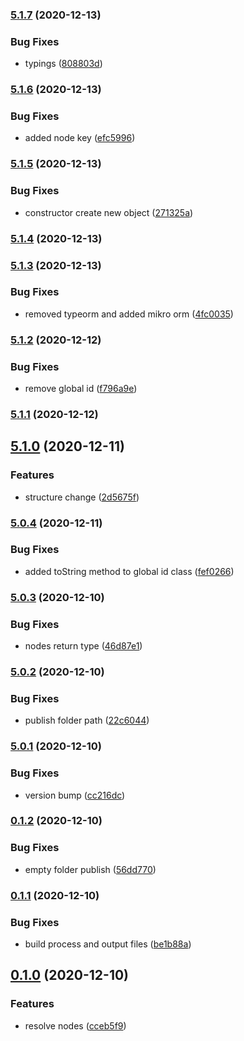 ### [5.1.7](https://github.com/harryy2510/nestjs-relay/compare/5.1.6...5.1.7) (2020-12-13)


### Bug Fixes

* typings ([808803d](https://github.com/harryy2510/nestjs-relay/commit/808803ddfc8cdd82a6b94db1954089b6fc56bd22))

### [5.1.6](https://github.com/harryy2510/nestjs-relay/compare/5.1.5...5.1.6) (2020-12-13)


### Bug Fixes

* added node key ([efc5996](https://github.com/harryy2510/nestjs-relay/commit/efc5996fa766131cb06dd72635cc2f02ef54dda6))

### [5.1.5](https://github.com/harryy2510/nestjs-relay/compare/5.1.4...5.1.5) (2020-12-13)


### Bug Fixes

* constructor create new object ([271325a](https://github.com/harryy2510/nestjs-relay/commit/271325a3d19eed84a7da069d7c8b12d5f85a87e7))

### [5.1.4](https://github.com/harryy2510/nestjs-relay/compare/5.1.3...5.1.4) (2020-12-13)

### [5.1.3](https://github.com/harryy2510/nestjs-relay/compare/5.1.2...5.1.3) (2020-12-13)


### Bug Fixes

* removed typeorm and added mikro orm ([4fc0035](https://github.com/harryy2510/nestjs-relay/commit/4fc0035662181e7cec6a597243c7b5c172f95c05))

### [5.1.2](https://github.com/harryy2510/nestjs-relay/compare/5.1.1...5.1.2) (2020-12-12)


### Bug Fixes

* remove global id ([f796a9e](https://github.com/harryy2510/nestjs-relay/commit/f796a9e376689c9ab2413254d34dc2162e925a57))

### [5.1.1](https://github.com/harryy2510/nestjs-relay/compare/5.1.0...5.1.1) (2020-12-12)

## [5.1.0](https://github.com/harryy2510/nestjs-relay/compare/5.0.4...5.1.0) (2020-12-11)


### Features

* structure change ([2d5675f](https://github.com/harryy2510/nestjs-relay/commit/2d5675ff261af198c4159787fc2934772ec4ddf3))

### [5.0.4](https://github.com/harryy2510/nestjs-relay/compare/5.0.3...5.0.4) (2020-12-11)


### Bug Fixes

* added toString method to global id class ([fef0266](https://github.com/harryy2510/nestjs-relay/commit/fef026652e9aef357cf33639d907b3b027f6fde3))

### [5.0.3](https://github.com/harryy2510/nestjs-relay/compare/5.0.2...5.0.3) (2020-12-10)


### Bug Fixes

* nodes return type ([46d87e1](https://github.com/harryy2510/nestjs-relay/commit/46d87e1648c4ea9b4e33b9db0778793cc5359239))

### [5.0.2](https://github.com/harryy2510/nestjs-relay/compare/5.0.1...5.0.2) (2020-12-10)


### Bug Fixes

* publish folder path ([22c6044](https://github.com/harryy2510/nestjs-relay/commit/22c60443c299515087b8f9cd1b814231d540c8f9))

### [5.0.1](https://github.com/harryy2510/nestjs-relay/compare/0.1.2...5.0.1) (2020-12-10)


### Bug Fixes

* version bump ([cc216dc](https://github.com/harryy2510/nestjs-relay/commit/cc216dc579231ceb3bcafa4ffab35b5ce82dcdf2))

### [0.1.2](https://github.com/harryy2510/nestjs-relay/compare/0.1.1...0.1.2) (2020-12-10)


### Bug Fixes

* empty folder publish ([56dd770](https://github.com/harryy2510/nestjs-relay/commit/56dd770f846f3f8ef670cf15dcfdfaee685c895c))

### [0.1.1](https://github.com/harryy2510/nestjs-relay/compare/0.1.0...0.1.1) (2020-12-10)

### Bug Fixes

- build process and output files ([be1b88a](https://github.com/harryy2510/nestjs-relay/commit/be1b88ae371a3962278206e55615a4d947bf9933))

## [0.1.0](https://github.com/harryy2510/nestjs-relay/compare/0.0.4...0.1.0) (2020-12-10)

### Features

- resolve nodes ([cceb5f9](https://github.com/harryy2510/nestjs-relay/commit/cceb5f90d6dd292f3059b4dd35d2a9d37e140525))
